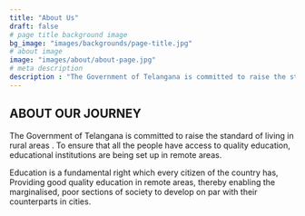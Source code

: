 ```yaml
---
title: "About Us"
draft: false
# page title background image
bg_image: "images/backgrounds/page-title.jpg"
# about image
image: "images/about/about-page.jpg"
# meta description
description : "The Government of Telangana is committed to raise the standard of living in rural areas. To ensure that all the people have access to quality education, educational institutions are being set up in remote areas."
---
```


## ABOUT OUR JOURNEY

The Government of Telangana is committed to raise the standard of living in rural areas . To ensure that all the people have access to quality education, educational institutions are being set up in remote areas.

Education is a fundamental right which every citizen of the country has, Providing good quality education in remote areas, thereby enabling the marginalised, poor sections of society to develop  on par with their counterparts in cities.